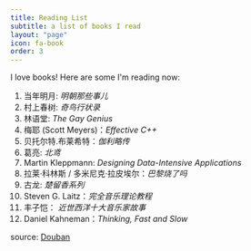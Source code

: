 ```yaml
---
title: Reading List
subtitle: a list of books I read
layout: "page"
icon: fa-book
order: 3
---
```


I love books! Here are some I'm reading now:

1. 当年明月: *明朝那些事儿*
2. 村上春树: *奇鸟行状录*
3. 林语堂: *The Gay Genius*
4. 梅耶 (Scott Meyers)：*Effective C++*
5. 贝托尔特.布莱希特：*伽利略传*
6. 葛亮: *北鸢*
7. Martin Kleppmann: *Designing Data-Intensive Applications*
8. 拉莱·科林斯 / 多米尼克·拉皮埃尔：*巴黎烧了吗*
9. 古龙: *楚留香系列*
10. Steven G. Laitz：*完全音乐理论教程*
11. 丰子恺： *近世西洋十大音乐家故事*
12.  Daniel Kahneman：*Thinking, Fast and Slow*

source: [Douban](https://book.douban.com/people/64155138/)